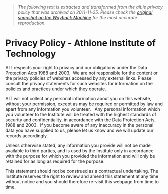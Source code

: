 > *The following text is extracted and transformed from the ait.ie privacy policy that was archived on 2011-11-25. Please check the [original snapshot on the Wayback Machine](https://web.archive.org/web/20111125083607id_/http%3A//www.ait.ie/tools/privacypolicy) for the most accurate reproduction.*

# Privacy Policy - Athlone Institute of Technology

AIT respects your right to privacy and our obligations under the Data Protection Acts 1988 and 2003.  We are not responsible for the content or the privacy policies of websites accessed by any external links. Please consult the privacy statements for such websites for information on the policies and practices under which they operate.

AIT will not collect any personal information about you on this website, without your permission, except as may be required or permitted by law and apart from any information you volunteer.   Any personal information which you volunteer to the Institute will be treated with the highest standards of security and confidentiality, in accordance with the Data Protection Acts, 1988 and 2003.  If you become aware of any inaccuracy in the personal data you have supplied to us, please let us know and we will update our records accordingly. 

Unless otherwise stated, any information you provide will not be made available to third parties, and is used by the Institute only in accordance with the purpose for which you provided the information and will only be retained for as long as required for the purpose.

This statement should not be construed as a contractual undertaking. The Institute reserves the right to review and amend this statement at any time without notice and you should therefore re-visit this webpage from time to time.
